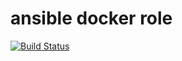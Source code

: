 ansible docker role
===================

[![Build Status](https://travis-ci.org/damex/ansible-role-docker.svg?branch=master)](https://travis-ci.org/damex/ansible-role-docker)
